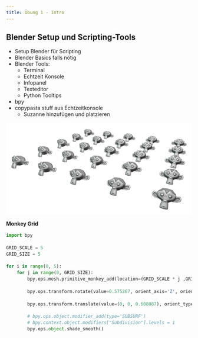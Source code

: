 ```yaml
---
title: Übung 1 - Intro
---
```


## Blender Setup und Scripting-Tools


- Setup Blender für Scripting
- Blender Basics falls nötig
- Blender Tools:
	- Terminal
	- Echtzeit Konsole
	- Infopanel
	- Texteditor
	- Python Tooltips
- bpy
- copypasta stuff aus Echtzeitkonsole
	- Suzanne hinzufügen und platzieren

![turm](img/monkeygrid.png)

**Monkey Grid**
```python
import bpy

GRID_SCALE = 5
GRID_SIZE = 5

for i in range(0, 5):
    for j in range(0, GRID_SIZE):
        bpy.ops.mesh.primitive_monkey_add(location=(GRID_SCALE * j ,GRID_SCALE * i, 0))

        bpy.ops.transform.rotate(value=0.575267, orient_axis='Z', orient_type='VIEW', orient_matrix=((4.93038e-32, 1, 2.22045e-16), (2.22045e-16, 4.93038e-32, 1), (1, 2.22045e-16, 4.93038e-32)), orient_matrix_type='VIEW')

        bpy.ops.transform.translate(value=(0, 0, 0.608087), orient_type='GLOBAL', orient_matrix=((1, 0, 0), (0, 1, 0), (0, 0, 1)), orient_matrix_type='GLOBAL')

        # bpy.ops.object.modifier_add(type='SUBSURF')
        # bpy.context.object.modifiers["Subdivision"].levels = 1
        bpy.ops.object.shade_smooth()

```